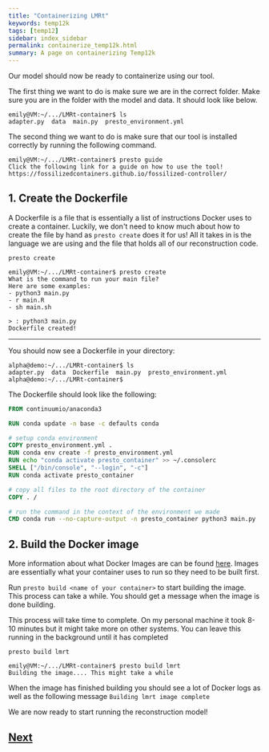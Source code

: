 ```yaml
---
title: "Containerizing LMRt"
keywords: temp12k
tags: [temp12]
sidebar: index_sidebar
permalink: containerize_temp12k.html
summary: A page on containerizing Temp12k
---
```


Our model should now be ready to containerize using our tool.

The first thing we want to do is make sure we are in the correct folder. Make sure you are in the folder with the model and data. It should look like below.
```console
emily@VM:~/.../LMRt-container$ ls
adapter.py  data  main.py  presto_environment.yml
```
The second thing we want to do is make sure that our tool is installed correctly by running the following command.
```console
emily@VM:~/.../LMRt-container$ presto guide
Click the following link for a guide on how to use the tool!
https://fossilizedcontainers.github.io/fossilized-controller/
```

## 1. Create the Dockerfile
A Dockerfile is a file that is essentially a list of instructions Docker uses to create a container. Luckily, we don't need to know much about how to create the file by hand as `presto create` does it for us! All it takes in is the language we are using and the file that holds all of our reconstruction code.

```
presto create
```

```console
emily@VM:~/.../LMRt-container$ presto create
What is the command to run your main file?
Here are some examples:
- python3 main.py
- r main.R
- sh main.sh

> : python3 main.py
Dockerfile created!
```
---

You should now see a Dockerfile in your directory:
```console
alpha@demo:~/.../LMRt-container$ ls
adapter.py  data  Dockerfile  main.py  presto_environment.yml
alpha@demo:~/.../LMRt-container$
```
The Dockerfile should look like the following:
```Dockerfile
FROM continuumio/anaconda3

RUN conda update -n base -c defaults conda

# setup conda environment
COPY presto_environment.yml .
RUN conda env create -f presto_environment.yml
RUN echo "conda activate presto_container" >> ~/.consolerc
SHELL ["/bin/console", "--login", "-c"]
RUN conda activate presto_container

# copy all files to the root directory of the container
COPY . /

# run the command in the context of the environment we made
CMD conda run --no-capture-output -n presto_container python3 main.py
```

## 2. Build the Docker image
More information about what Docker Images are can be found
[here](/docker.html#docker-images). Images are essentially what your container uses to run so they need to be built first.

Run `presto build <name of your container>` to start building the image. This
process can take a while. You should get a message when the image is done
building.

This process will take time to complete. On my personal machine it took 8-10 minutes but it might take more on other systems. You can leave this running in the background until it has completed

```console
presto build lmrt
```

```console
emily@VM:~/.../LMRt-container$ presto build lmrt
Building the image.... This might take a while
```

When the image has finished building you should see a lot of Docker logs as well as the following message
`Building lmrt image complete`

We are now ready to start running the reconstruction model!
## [Next](https://fossilizedcontainers.github.io/fossilized-controller/run_lmrt.html)
